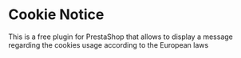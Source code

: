 # Cookie Notice
This is a free plugin for PrestaShop that allows to display a message regarding the cookies usage according to the European laws
